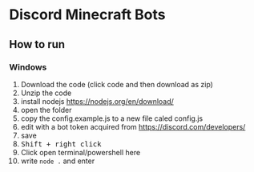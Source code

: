 # Discord Minecraft Bots


## How to run

### Windows

1. Download the code (click code and then download as zip)
2. Unzip the code
3. install nodejs https://nodejs.org/en/download/
4. open the folder
5. copy the config.example.js to a new file caled config.js
6. edit with a bot token acquired from https://discord.com/developers/
7. save
8. <kbd>Shift</kdb> + <kdb>right click</kdb> 
9. Click open terminal/powershell here 
10. write `node .` and enter